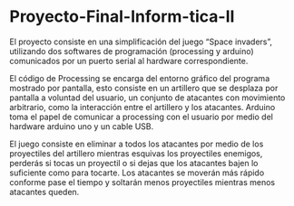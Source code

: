 # Proyecto-Final-Inform-tica-II
  El proyecto consiste en una simplificación del juego “Space invaders”, utilizando dos softwares de programación (processing y arduino) comunicados por un puerto serial al hardware correspondiente.

  El código de Processing se encarga del entorno gráfico del programa mostrado por pantalla, esto consiste en un artillero que se desplaza por pantalla a voluntad del usuario, un conjunto de atacantes con movimiento arbitrario, como la interacción entre el artillero y los atacantes. Arduino toma el papel de comunicar a processing con el usuario por medio del hardware arduino uno y un cable USB.

  El juego consiste en eliminar a todos los atacantes por medio de los proyectiles del artillero mientras esquivas los proyectiles enemigos, perderás si tocas un proyectil o si dejas que los atacantes bajen lo suficiente como para tocarte. Los atacantes se moverán más rápido conforme pase el tiempo y soltarán menos proyectiles mientras menos atacantes queden.
